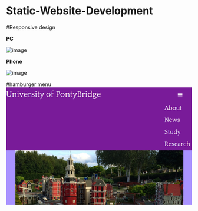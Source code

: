 # Static-Website-Development

#Responsive design

**PC**

![image](Screenshot_pc.png)

**Phone**

![image](Screenshot_phone.png)

#hamburger menu
![image](Hamburger_menu.png)

